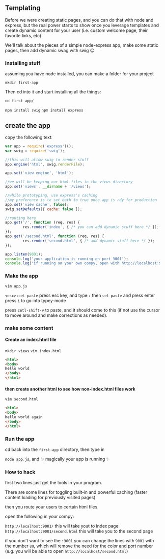 ## Templating

Before we were creating static pages, and you can do that with node and express,
but the real power starts to show once you leverage templates and create
dynamic content for your user (i.e. custom welcome page, their favorite links, etc)

We'll talk about the pieces of a simple node-express app, make some static pages, then add dynamic swag with swig :wink:

### Installing stuff

assuming you have node installed, you can make a folder for your project

`mkdir first-app`

Then cd into it and start installing all the things:

`cd first-app/`

`npm install swig`
`npm install express`

## create the app

copy the following text:

```javascript
var app = require('express')();
var swig = require('swig');

//this will allow swig to render stuff
app.engine('html', swig.renderFile);

app.set('view engine', 'html');

//we will be keeping our html files in the views directory
app.set('views', __dirname + '/views');

//while prototyping, use express's caching
//my preference is to set both to true once app is rdy for production
app.set('view cache', false);
swig.setDefaults({ cache: false });

//routing here
app.get('/', function (req, res) {
        res.render('index', { /* you can add dynamic stuff here */ });
});
app.get('/second.html', function (req, res) {
        res.render('second.html', { /* add dynamic stuff here */ });
});

app.listen(9001);
console.log('your application is running on port 9001');
console.log('if running on your own compy, open with http://localhost:9001');
```

### Make the app

`vim app.js`

`<esc>:set paste` press esc key, and type `:` then `set paste` and press enter
press `i` to go into typey-mode

press `cntl-shift-v` to paste, and it should come to this (if not use the cursor to move around and make corrections as needed).

### make some content


#### Create an index.html file

`mkdir views`
`vim index.html`

```html
<html>
<body>
hello world
</body>
</html>
```

#### then create another html to see how non-index.html files work
`vim second.html`

```html
<html>
<body>
hello world again
</body>
</html>
```

### Run the app

cd back into the `first-app` directory, then type in 

`node app.js`, and :sparkles: magically your app is running :sparkles:

### How to hack

first two lines just get the tools in your program.

There are some lines for toggling built-in and powerful caching 
(faster content loading for previously visited pages)

then you route your users to certain html files.

open the following in your compy:

`http://localhost:9001/` this will take yout to index page
`http://localhost:9001/second.html` this will take you to the second page

if you don't want to see the `:9001` you can change the lines with `9001` with the number `80`, which will remove the need for the color and port number (e.g. you will be able to open  `http://localhost/second.html`)
